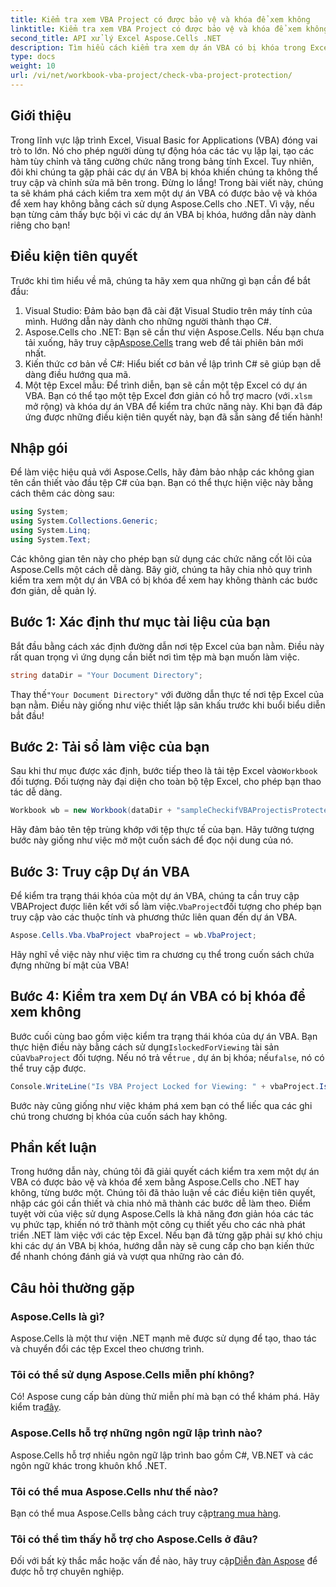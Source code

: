 ```yaml
---
title: Kiểm tra xem VBA Project có được bảo vệ và khóa để xem không
linktitle: Kiểm tra xem VBA Project có được bảo vệ và khóa để xem không
second_title: API xử lý Excel Aspose.Cells .NET
description: Tìm hiểu cách kiểm tra xem dự án VBA có bị khóa trong Excel hay không bằng Aspose.Cells cho .NET với hướng dẫn từng bước toàn diện của chúng tôi. Giải phóng tiềm năng của bạn.
type: docs
weight: 10
url: /vi/net/workbook-vba-project/check-vba-project-protection/
---
```

## Giới thiệu
Trong lĩnh vực lập trình Excel, Visual Basic for Applications (VBA) đóng vai trò to lớn. Nó cho phép người dùng tự động hóa các tác vụ lặp lại, tạo các hàm tùy chỉnh và tăng cường chức năng trong bảng tính Excel. Tuy nhiên, đôi khi chúng ta gặp phải các dự án VBA bị khóa khiến chúng ta không thể truy cập và chỉnh sửa mã bên trong. Đừng lo lắng! Trong bài viết này, chúng ta sẽ khám phá cách kiểm tra xem một dự án VBA có được bảo vệ và khóa để xem hay không bằng cách sử dụng Aspose.Cells cho .NET. Vì vậy, nếu bạn từng cảm thấy bực bội vì các dự án VBA bị khóa, hướng dẫn này dành riêng cho bạn!
## Điều kiện tiên quyết
Trước khi tìm hiểu về mã, chúng ta hãy xem qua những gì bạn cần để bắt đầu:
1. Visual Studio: Đảm bảo bạn đã cài đặt Visual Studio trên máy tính của mình. Hướng dẫn này dành cho những người thành thạo C#.
2.  Aspose.Cells cho .NET: Bạn sẽ cần thư viện Aspose.Cells. Nếu bạn chưa tải xuống, hãy truy cập[Aspose.Cells](https://releases.aspose.com/cells/net/) trang web để tải phiên bản mới nhất.
3. Kiến thức cơ bản về C#: Hiểu biết cơ bản về lập trình C# sẽ giúp bạn dễ dàng điều hướng qua mã.
4.  Một tệp Excel mẫu: Để trình diễn, bạn sẽ cần một tệp Excel có dự án VBA. Bạn có thể tạo một tệp Excel đơn giản có hỗ trợ macro (với`.xlsm` mở rộng) và khóa dự án VBA để kiểm tra chức năng này.
Khi bạn đã đáp ứng được những điều kiện tiên quyết này, bạn đã sẵn sàng để tiến hành!
## Nhập gói
Để làm việc hiệu quả với Aspose.Cells, hãy đảm bảo nhập các không gian tên cần thiết vào đầu tệp C# của bạn. Bạn có thể thực hiện việc này bằng cách thêm các dòng sau:
```csharp
using System;
using System.Collections.Generic;
using System.Linq;
using System.Text;
```
Các không gian tên này cho phép bạn sử dụng các chức năng cốt lõi của Aspose.Cells một cách dễ dàng.
Bây giờ, chúng ta hãy chia nhỏ quy trình kiểm tra xem một dự án VBA có bị khóa để xem hay không thành các bước đơn giản, dễ quản lý.
## Bước 1: Xác định thư mục tài liệu của bạn
Bắt đầu bằng cách xác định đường dẫn nơi tệp Excel của bạn nằm. Điều này rất quan trọng vì ứng dụng cần biết nơi tìm tệp mà bạn muốn làm việc.
```csharp
string dataDir = "Your Document Directory";
```
 Thay thế`"Your Document Directory"` với đường dẫn thực tế nơi tệp Excel của bạn nằm. Điều này giống như việc thiết lập sân khấu trước khi buổi biểu diễn bắt đầu!
## Bước 2: Tải sổ làm việc của bạn
 Sau khi thư mục được xác định, bước tiếp theo là tải tệp Excel vào`Workbook` đối tượng. Đối tượng này đại diện cho toàn bộ tệp Excel, cho phép bạn thao tác dễ dàng.
```csharp
Workbook wb = new Workbook(dataDir + "sampleCheckifVBAProjectisProtected.xlsm");
```
Hãy đảm bảo tên tệp trùng khớp với tệp thực tế của bạn. Hãy tưởng tượng bước này giống như việc mở một cuốn sách để đọc nội dung của nó.
## Bước 3: Truy cập Dự án VBA
 Để kiểm tra trạng thái khóa của một dự án VBA, chúng ta cần truy cập VBAProject được liên kết với sổ làm việc.`VbaProject`đối tượng cho phép bạn truy cập vào các thuộc tính và phương thức liên quan đến dự án VBA.
```csharp
Aspose.Cells.Vba.VbaProject vbaProject = wb.VbaProject;
```
Hãy nghĩ về việc này như việc tìm ra chương cụ thể trong cuốn sách chứa đựng những bí mật của VBA!
## Bước 4: Kiểm tra xem Dự án VBA có bị khóa để xem không
 Bước cuối cùng bao gồm việc kiểm tra trạng thái khóa của dự án VBA. Bạn thực hiện điều này bằng cách sử dụng`IslockedForViewing` tài sản của`VbaProject` đối tượng. Nếu nó trả về`true` , dự án bị khóa; nếu`false`, nó có thể truy cập được.
```csharp
Console.WriteLine("Is VBA Project Locked for Viewing: " + vbaProject.IslockedForViewing);
```
Bước này cũng giống như việc khám phá xem bạn có thể liếc qua các ghi chú trong chương bị khóa của cuốn sách hay không.
## Phần kết luận
Trong hướng dẫn này, chúng tôi đã giải quyết cách kiểm tra xem một dự án VBA có được bảo vệ và khóa để xem bằng Aspose.Cells cho .NET hay không, từng bước một. Chúng tôi đã thảo luận về các điều kiện tiên quyết, nhập các gói cần thiết và chia nhỏ mã thành các bước dễ làm theo. Điểm tuyệt vời của việc sử dụng Aspose.Cells là khả năng đơn giản hóa các tác vụ phức tạp, khiến nó trở thành một công cụ thiết yếu cho các nhà phát triển .NET làm việc với các tệp Excel.
Nếu bạn đã từng gặp phải sự khó chịu khi các dự án VBA bị khóa, hướng dẫn này sẽ cung cấp cho bạn kiến thức để nhanh chóng đánh giá và vượt qua những rào cản đó.
## Câu hỏi thường gặp
### Aspose.Cells là gì?
Aspose.Cells là một thư viện .NET mạnh mẽ được sử dụng để tạo, thao tác và chuyển đổi các tệp Excel theo chương trình.
### Tôi có thể sử dụng Aspose.Cells miễn phí không?
 Có! Aspose cung cấp bản dùng thử miễn phí mà bạn có thể khám phá. Hãy kiểm tra[đây](https://releases.aspose.com/).
### Aspose.Cells hỗ trợ những ngôn ngữ lập trình nào?
Aspose.Cells hỗ trợ nhiều ngôn ngữ lập trình bao gồm C#, VB.NET và các ngôn ngữ khác trong khuôn khổ .NET.
### Tôi có thể mua Aspose.Cells như thế nào?
 Bạn có thể mua Aspose.Cells bằng cách truy cập[trang mua hàng](https://purchase.aspose.com/buy).
### Tôi có thể tìm thấy hỗ trợ cho Aspose.Cells ở đâu?
 Đối với bất kỳ thắc mắc hoặc vấn đề nào, hãy truy cập[Diễn đàn Aspose](https://forum.aspose.com/c/cells/9) để được hỗ trợ chuyên nghiệp.
